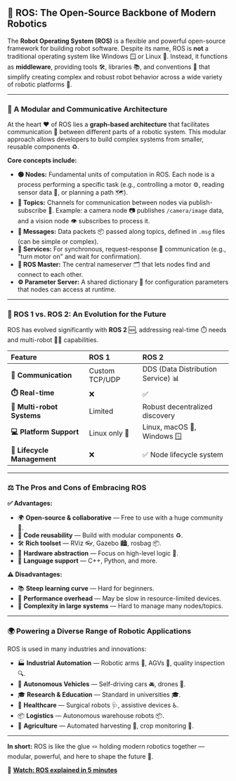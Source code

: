 ## 🤖 ROS: The Open-Source Backbone of Modern Robotics

The **Robot Operating System (ROS)** is a flexible and powerful open-source framework for building robot software. Despite its name, ROS is **not** a traditional operating system like Windows 🪟 or Linux 🐧. Instead, it functions as **middleware**, providing tools 🛠️, libraries 📚, and conventions 📜 that simplify creating complex and robust robot behavior across a wide variety of robotic platforms 🤝.

---

### 🧩 A Modular and Communicative Architecture

At the heart ❤️ of ROS lies a **graph-based architecture** that facilitates communication 📡 between different parts of a robotic system. This modular approach allows developers to build complex systems from smaller, reusable components ♻️.

**Core concepts include:**

* **🟢 Nodes:** Fundamental units of computation in ROS. Each node is a process performing a specific task (e.g., controlling a motor ⚙️, reading sensor data 📡, or planning a path 🗺️).
* **📢 Topics:** Channels for communication between nodes via publish-subscribe 📨. Example: a camera node 📷 publishes `/camera/image` data, and a vision node 👁️ subscribes to process it.
* **💌 Messages:** Data packets 📦 passed along topics, defined in `.msg` files (can be simple or complex).
* **🔄 Services:** For synchronous, request-response 🔁 communication (e.g., "turn motor on" and wait for confirmation).
* **🎯 ROS Master:** The central nameserver 🗂️ that lets nodes find and connect to each other.
* **⚙️ Parameter Server:** A shared dictionary 📖 for configuration parameters that nodes can access at runtime.

---

### 🚀 ROS 1 vs. ROS 2: An Evolution for the Future

ROS has evolved significantly with **ROS 2** 🆕, addressing real-time ⏱️ needs and multi-robot 🤖🤖 capabilities.

| Feature                     | ROS 1          | ROS 2                              |
| :-------------------------- | :------------- | :--------------------------------- |
| **📡 Communication**        | Custom TCP/UDP | DDS (Data Distribution Service) 📊 |
| **⏱️ Real-time**            | ❌              | ✅                                  |
| **🤝 Multi-robot Systems**  | Limited        | Robust decentralized discovery     |
| **💻 Platform Support**     | Linux only 🐧  | Linux, macOS 🍏, Windows 🪟        |
| **📍 Lifecycle Management** | ❌              | ✅ Node lifecycle system            |

---

### ⚖️ The Pros and Cons of Embracing ROS

**✅ Advantages:**

* 🌍 **Open-source & collaborative** — Free to use with a huge community 🤝.
* 🔄 **Code reusability** — Build with modular components ♻️.
* 🛠️ **Rich toolset** — RViz 👓, Gazebo 🏙️, rosbag 📦.
* 🔌 **Hardware abstraction** — Focus on high-level logic 🧠.
* 🐍 **Language support** — C++, Python, and more.

**⚠️ Disadvantages:**

* 📚 **Steep learning curve** — Hard for beginners.
* 🐢 **Performance overhead** — May be slow in resource-limited devices.
* 🧵 **Complexity in large systems** — Hard to manage many nodes/topics.

---

### 🌍 Powering a Diverse Range of Robotic Applications

ROS is used in many industries and innovations:

* 🏭 **Industrial Automation** — Robotic arms 🤖, AGVs 🚚, quality inspection 🔍.
* 🚗 **Autonomous Vehicles** — Self-driving cars 🚘, drones 🚁.
* 🎓 **Research & Education** — Standard in universities 🎓.
* 🏥 **Healthcare** — Surgical robots 🩺, assistive devices ♿.
* 📦 **Logistics** — Autonomous warehouse robots 📦.
* 🌾 **Agriculture** — Automated harvesting 🚜, crop monitoring 🌱.

---

**In short:** ROS is like the glue 🪢 holding modern robotics together — modular, powerful, and here to shape the future 🚀.

🎥 [**Watch: ROS explained in 5 minutes**](https://www.youtube.com/watch?v=fTn_FYx1lLs)
